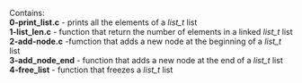Contains:<br />**0-print_list.c** - prints all the elements of a *list_t* list
<br />**1-list_len.c** - function that return the number of elements in a linked *list_t* list<br />**2-add-node.c** -fumction that adds a new node at the beginning of a *list_t* list
<br />**3-add_node_end** - function that adds a new node at the end of a *list_t* list
<br />**4-free_list** - function that freezes a *list_t* list
